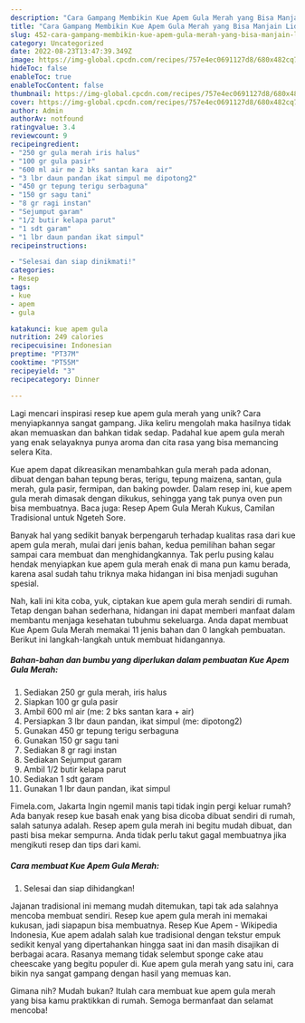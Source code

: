 ```yaml
---
description: "Cara Gampang Membikin Kue Apem Gula Merah yang Bisa Manjain Lidah"
title: "Cara Gampang Membikin Kue Apem Gula Merah yang Bisa Manjain Lidah"
slug: 452-cara-gampang-membikin-kue-apem-gula-merah-yang-bisa-manjain-lidah
category: Uncategorized
date: 2022-08-23T13:47:39.349Z
image: https://img-global.cpcdn.com/recipes/757e4ec0691127d8/680x482cq70/kue-apem-gula-merah-foto-resep-utama.jpg
hideToc: false
enableToc: true
enableTocContent: false
thumbnail: https://img-global.cpcdn.com/recipes/757e4ec0691127d8/680x482cq70/kue-apem-gula-merah-foto-resep-utama.jpg
cover: https://img-global.cpcdn.com/recipes/757e4ec0691127d8/680x482cq70/kue-apem-gula-merah-foto-resep-utama.jpg
author: Admin
authorAv: notfound
ratingvalue: 3.4
reviewcount: 9
recipeingredient:
- "250 gr gula merah iris halus"
- "100 gr gula pasir"
- "600 ml air me 2 bks santan kara  air"
- "3 lbr daun pandan ikat simpul me dipotong2"
- "450 gr tepung terigu serbaguna"
- "150 gr sagu tani"
- "8 gr ragi instan"
- "Sejumput garam"
- "1/2 butir kelapa parut"
- "1 sdt garam"
- "1 lbr daun pandan ikat simpul"
recipeinstructions:

- "Selesai dan siap dinikmati!"
categories:
- Resep
tags:
- kue
- apem
- gula

katakunci: kue apem gula 
nutrition: 249 calories
recipecuisine: Indonesian
preptime: "PT37M"
cooktime: "PT55M"
recipeyield: "3"
recipecategory: Dinner

---
```





Lagi mencari inspirasi resep kue apem gula merah yang unik? Cara menyiapkannya sangat gampang. Jika keliru mengolah maka hasilnya tidak akan memuaskan dan bahkan tidak sedap. Padahal kue apem gula merah yang enak selayaknya punya aroma dan cita rasa yang bisa memancing selera Kita.





Kue apem dapat dikreasikan menambahkan gula merah pada adonan, dibuat dengan bahan tepung beras, terigu, tepung maizena, santan, gula merah, gula pasir, fermipan, dan baking powder. Dalam resep ini, kue apem gula merah dimasak dengan dikukus, sehingga yang tak punya oven pun bisa membuatnya. Baca juga: Resep Apem Gula Merah Kukus, Camilan Tradisional untuk Ngeteh Sore.

Banyak hal yang sedikit banyak berpengaruh terhadap kualitas rasa dari kue apem gula merah, mulai dari jenis bahan, kedua pemilihan bahan segar sampai cara membuat dan menghidangkannya. Tak perlu pusing kalau hendak menyiapkan kue apem gula merah enak di mana pun kamu berada, karena asal sudah tahu triknya maka hidangan ini bisa menjadi suguhan spesial.






Nah, kali ini kita coba, yuk, ciptakan kue apem gula merah sendiri di rumah. Tetap dengan bahan sederhana, hidangan ini dapat memberi manfaat dalam membantu menjaga kesehatan tubuhmu sekeluarga. Anda dapat membuat Kue Apem Gula Merah memakai 11 jenis bahan dan 0 langkah pembuatan. Berikut ini langkah-langkah untuk membuat hidangannya.

<!--inarticleads1-->

##### Bahan-bahan dan bumbu yang diperlukan dalam pembuatan Kue Apem Gula Merah:

1. Sediakan 250 gr gula merah, iris halus
1. Siapkan 100 gr gula pasir
1. Ambil 600 ml air (me: 2 bks santan kara + air)
1. Persiapkan 3 lbr daun pandan, ikat simpul (me: dipotong2)
1. Gunakan 450 gr tepung terigu serbaguna
1. Gunakan 150 gr sagu tani
1. Sediakan 8 gr ragi instan
1. Sediakan Sejumput garam
1. Ambil 1/2 butir kelapa parut
1. Sediakan 1 sdt garam
1. Gunakan 1 lbr daun pandan, ikat simpul


Fimela.com, Jakarta Ingin ngemil manis tapi tidak ingin pergi keluar rumah? Ada banyak resep kue basah enak yang bisa dicoba dibuat sendiri di rumah, salah satunya adalah. Resep apem gula merah ini begitu mudah dibuat, dan pasti bisa mekar sempurna. Anda tidak perlu takut gagal membuatnya jika mengikuti resep dan tips dari kami. 

<!--inarticleads2-->

##### Cara membuat Kue Apem Gula Merah:


1. Selesai dan siap dihidangkan!

Jajanan tradisional ini memang mudah ditemukan, tapi tak ada salahnya mencoba membuat sendiri. Resep kue apem gula merah ini memakai kukusan, jadi siapapun bisa membuatnya. Resep Kue Apem - Wikipedia Indonesia, Kue apem adalah salah kue tradisional dengan tekstur empuk sedikit kenyal yang dipertahankan hingga saat ini dan masih disajikan di berbagai acara. Rasanya memang tidak selembut sponge cake atau cheescake yang begitu populer di. Kue apem gula merah yang satu ini, cara bikin nya sangat gampang dengan hasil yang memuas kan. 

Gimana nih? Mudah bukan? Itulah cara membuat kue apem gula merah yang bisa kamu praktikkan di rumah. Semoga bermanfaat dan selamat mencoba!
